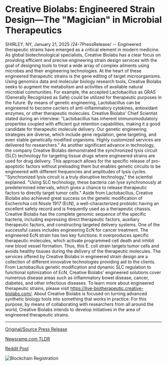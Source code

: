 # Creative Biolabs: Engineered Strain Design—The "Magician" in Microbial Therapeutics

SHIRLEY, NY, January 21, 2025 /24-7PressRelease/ -- Engineered therapeutic strains have emerged as a critical element in modern medicine. As global biotechnological specialists, Creative Biolabs has a clear focus on providing efficient and precise engineering strain design services with the goal of designing tools to treat a wide array of complex ailments using microbes and their engineering technologies.  At the heart of these engineered therapeutic strains is the gene editing of target microorganisms. Using genomics data and molecular biology research tools, Creative Biolabs seeks to augment the metabolism and activities of available natural microbial communities. For example, the accepted Lactobacillus as GRAS (Generally Recognized as Safe) could be utilized for therapeutic purposes in the future. By means of genetic engineering, Lactobacillus can be engineered to become carriers of anti-inflammatory cytokines, antioxidant enzymes, or other therapeutic molecules.  Creative Biolabs' Chief Scientist stated during an interview: "Lactobacillus has inherent immunomodulatory properties coupled with efficient gut retention capabilities, making it a good candidate for therapeutic molecule delivery. Our genetic engineering strategies are diverse, which include gene regulation, gene targeting, and even stable genetically modified organisms. Highly customized services are delivered for researchers."  As another significant advance in technology, the company Creative Biolabs demonstrated the synchronized lysis circuit (SLC) technology for targeting tissue drugs where engineered strains are used for drug delivery. This approach allows for the specific release of pro-apoptotic factors without preloading them but enables genetic circuits to be engineered with different frequencies and amplitudes of lysis cycles.   "Synchronized lysis circuit is a truly disruptive technology," the scientist explained. "Using SLC technology, these bacteria can lyse synchronously at predetermined intervals, which gives a chance to release therapeutic factors to directly target tumor cells."  Aside from Lactobacillus, Creative Biolabs also achieved great success on the genetic modification of Escherichia coli Nissle 1917 (EcN), a well-characterized probiotic having an excellent safety record and is frequently used as a therapeutic chassis. Creative Biolabs has the complete genomic sequence of the specific bacteria, including expressing direct therapeutic factors, auxiliary therapeutic factors, and constructing targeted delivery systems.   One of the successful cases includes engineering EcN for cancer treatment. The engineered EcN strain has two key functions: it overproduces specific therapeutic molecules, which activate programmed cell death and inhibit new blood vessel formation. Thus, this E. coli strain targets tumor cells and avoids healthy tissues during the delivery of the therapeutic molecules.  The services offered by Creative Biolabs in engineered strain design are a collection of different innovative technologies providing aid to the clients. From Lactobacillus genetic modification and dynamic SLC regulation to functional optimization of EcN, Creative Biolabs' engineered solutions cover numerous disease areas such as inflammatory bowel disease, cancer, diabetes, and other infectious diseases.  To learn more about engineered therapeutic strains, please visit https://live-biotherapeutic.creative-biolabs.com/.  About  Creative Biolabs is focused on turning advanced synthetic biology tools into something that works in practice. For this purpose, by means of collaborating with researchers from all around the world, Creative Biolabs intends to develop initiatives in the area of engineered therapeutic strains. 

---

[Original/Source Press Release](https://www.24-7pressrelease.com/press-release/518517/creative-biolabs-engineered-strain-designthe-magician-in-microbial-therapeutics)
                    

[Newsramp.com TLDR](https://newsramp.com/curated-news/creative-biolabs-pioneers-engineered-therapeutic-strains-for-medical-breakthroughs/1e91bd13fa4c273c8d2e8922f91259a1) 

 



[Reddit Post](https://www.reddit.com/r/newsramp/comments/1i6dxry/creative_biolabs_pioneers_engineered_therapeutic/) 



![Blockchain Registration](https://cdn.newsramp.app/24-7PressRelease/qrcode/251/21/rain8oup.webp)